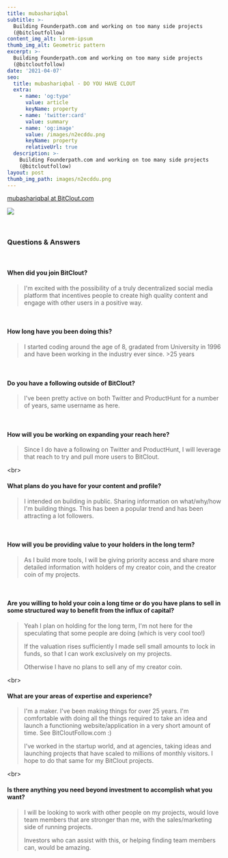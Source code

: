 ```yaml
---
title: mubashariqbal
subtitle: >-
  Building Founderpath.com and working on too many side projects
  (@bitcloutfollow)
content_img_alt: lorem-ipsum
thumb_img_alt: Geometric pattern
excerpt: >-
  Building Founderpath.com and working on too many side projects
  (@bitcloutfollow)
date: '2021-04-07'
seo:
  title: mubashariqbal - DO YOU HAVE CLOUT
  extra:
    - name: 'og:type'
      value: article
      keyName: property
    - name: 'twitter:card'
      value: summary
    - name: 'og:image'
      value: /images/n2ecddu.png
      keyName: property
      relativeUrl: true
  description: >-
    Building Founderpath.com and working on too many side projects
    (@bitcloutfollow)
layout: post
thumb_img_path: images/n2ecddu.png
---
```

[mubashariqbal at BitClout.com](https://bitclout.com/u/mubashariqbal)

![](/images/n2ecddu.png)

<br>

### Questions & Answers

<br>

#### When did you join BitClout?

> I'm excited with the possibility of a truly decentralized social media platform that incentives people to create high quality content and engage with other users in a positive way.

<br>

#### How long have you been doing this?

> I started coding around the age of 8, gradated from University in 1996 and have been working in the industry ever since.
> \>25 years

<br>

#### Do you have a following outside of BitClout?

> I've been pretty active on both Twitter and ProductHunt for a number of years, same username as here.

<br>

#### How will you be working on expanding your reach here?

> Since I do have a following on Twitter and ProductHunt, I will leverage that reach to try and pull more users to BitClout.
>

\<br>

#### What plans do you have for your content and profile?

> I intended on building in public.  Sharing information on what/why/how I'm building things.  This has been a popular trend and has been attracting a lot followers.

<br>

#### How will you be providing value to your holders in the long term?

> As I build more tools, I will be giving priority access and share more detailed information with holders of my creator coin, and the creator coin of my projects.

<br>

#### Are you willing to hold your coin a long time or do you have plans to sell in some structured way to benefit from the influx of capital?

> Yeah I plan on holding for the long term, I'm not here for the speculating that some people are doing (which is very cool too!)
>
> If the valuation rises sufficiently I made sell small amounts to lock in funds, so that I can work exclusively on my projects. 
>
> Otherwise I have no plans to sell any of my creator coin.

\<br>

#### What are your areas of expertise and experience?

> I'm a maker.  I've been making things for over 25 years. I'm comfortable with doing all the things required to take an idea and launch a functioning website/application in a very short amount of time.  See BitCloutFollow.com :)
>
> I've worked in the startup world, and at agencies, taking ideas and launching projects that have scaled to millions of monthly visitors.  I hope to do that same for my BitClout projects.

\<br>

#### Is there anything you need beyond investment to accomplish what you want?

> I will be looking to work with other people on my projects, would love team members that are stronger than me, with the sales/marketing side of running projects.  
>
> Investors who can assist with this, or helping finding team members can, would be amazing.

